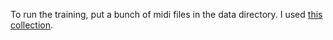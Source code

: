 To run the training, put a bunch of midi files in the data directory. I used [this collection](https://www.reddit.com/r/WeAreTheMusicMakers/comments/3ajwe4/the_largest_midi_collection_on_the_internet/).
